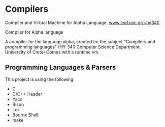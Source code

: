 # Compilers

Compiler and Virtual Machine for Alpha Language. www.csd.uoc.gr/~hy340

Compiler for Alpha language

A compiler for the language alpha, created for the subject "Compilers and programming languages" (HY-340 Computer Science Department, Univercity of Crete) Comes with a runtime vm.


## Programming Languages & Parsers

This project is using the following

- C
- C/C++ Header
- Yacc
- Bison
- Lex
- Bourne Shell
- make
 


